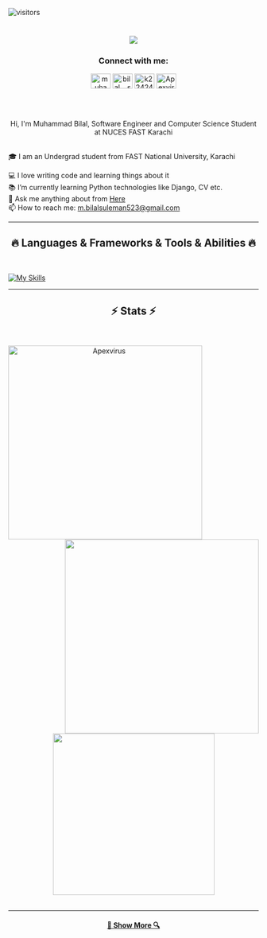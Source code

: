 ![visitors](https://visitor-badge.laobi.icu/badge?page_id=Apexvirus.Apexvirus)

<h1 align="center">
  <a href="https://git.io/typing-svg">
    <img src="https://readme-typing-svg.herokuapp.com/?lines=Hello,+There!+👋;This+is+Bilal;Nice+to+meet+you!!&center=true&size=40">
  </a>
</h1>

<h5 align="center">
<h3 align="center">Connect with me:</h3>
<p align="center">
<a href="https://www.linkedin.com/in/muhammad-bilal-6b9211240" target="blank"><img align="center" src="https://raw.githubusercontent.com/rahuldkjain/github-profile-readme-generator/master/src/images/icons/Social/linked-in-alt.svg" alt="muhammad-bilal-6b9211240" height="30" width="40" /></a>
<a href="https://www.instagram.com/bilal._.suleman/" target="blank"><img align="center" src="https://raw.githubusercontent.com/rahuldkjain/github-profile-readme-generator/master/src/images/icons/Social/instagram.svg" alt="bilal._.suleman" height="30" width="40" /></a>
<a href="https://www.hackerrank.com/k224242?hr_r=1" target="blank"><img align="center" src="https://raw.githubusercontent.com/rahuldkjain/github-profile-readme-generator/master/src/images/icons/Social/hackerrank.svg" alt="k224242" height="30" width="40" /></a>
<a href="https://leetcode.com/Apexvirus/" target="blank"><img align="center" src="https://raw.githubusercontent.com/rahuldkjain/github-profile-readme-generator/master/src/images/icons/Social/leet-code.svg" alt="Apexvirus" height="30" width="40" /></a>
</p>
<br>
<br>
<p align="center">
  Hi, I'm Muhammad Bilal, Software Engineer and Computer Science Student at NUCES FAST Karachi
  <br>
  <br>
  
  🎓 I am an Undergrad student from FAST National University, Karachi
  <br>
  
  💻 I love writing code and learning things about it
  <br>
  📚 I’m currently learning Python technologies like Django, CV etc.
  <br>
  💬 Ask me anything about from <a href="https://github.com/Apexvirus/Apexvirus/issues" title="Issues">Here</a>
  <br>
  📫 How to reach me: <a href="mailto: m.bilalsuleman523@gmail.com">m.bilalsuleman523@gmail.com</a>
</p>

<hr>
<h2 align="center">🔥 Languages & Frameworks & Tools & Abilities 🔥</h2>
<br>
<p align="center">
  
  [![My Skills](https://skillicons.dev/icons?i=react,bootstrap,c,cs,cpp,css,discord,eclipse,firebase,git,github,html,idea,java,js,jquery,linux,materialui,mongodb,mysql,nodejs,php,postman,powershell,py,redux,regex,sass,visualstudio,vscode)](https://github.com/Apexvirus)
</p>

<hr>



<h2 align="center">⚡ Stats ⚡</h2>
<br>
<p align=center>
  <div align=center>
    <a href="https://github.com/denvercoder1/github-readme-streak-stats" title="Go to Source">
      <img align="left" width=390 src="https://github-readme-streak-stats.herokuapp.com/?user=Apexvirus&theme=react&border=61dafb&hide_border=true" alt="Apexvirus" />
    </a>
    <a href="https://github.com/anuraghazra/github-readme-stats" title="Go to Source">
      <img align="right" width=390 src="https://github-readme-stats.vercel.app/api?username=Apexvirus&show_icons=true&theme=react&border_color=61dafb&hide_border=true" />
    </a>
  </div>
  <br><br><br><br><br><br><br><br><br>
  <div align=center>
    <a href="https://github.com/anuraghazra/github-readme-stats">
      <img width=325 align="center" src="https://github-readme-stats.vercel.app/api/top-langs/?username=Apexvirus&hide=c%23,powershell,Mathematica,Ruby,Objective-C,Objective-C%2b%2b,Cuda&title_color=61dafb&text_color=ffffff&icon_color=61dafb&bg_color=20232a&langs_count=8&layout=compact&border_color=61dafb&hide_border=true" />
    </a>
  </div>
  <br>
  <!--<img src="https://activity-graph.herokuapp.com/graph?username=Apexvirus&theme=react-dark&bg_color=20232a&hide_border=true" width="100%"/>-->
</p>

<hr>

<h4 align="center">
  <a href="https://github.com/Apexvirus?tab=repositories" title="Show Repositories">🔎 Show More 🔍</a>
</h4>


<!--
**haris741/haris741** is a ✨ _special_ ✨ repository because its `README.md` (this file) appears on your GitHub profile.

Here are some ideas to get you started:

- 🔭 I’m currently working on ...
- 🌱 I’m currently learning ...
- 👯 I’m looking to collaborate on ...
- 🤔 I’m looking for help with ...
- 💬 Ask me about ...
- 📫 How to reach me: ...
- 😄 Pronouns: ...
- ⚡ Fun fact: ...


Notes: If you want use this readme, firstly star it please. If you can't align your repositories like this, please change your repository desription to shorter than now. Maybe 4 or 5 word will be good.

![Metrics](https://metrics.lecoq.io/haris741?template=classic&base.header=0&base.activity=0&base.community=0&base.repositories=0&base.metadata=0&achievements=1&achievements.threshold=C&achievements.secrets=true&achievements.limit=0&config.timezone=Europe%2FIstanbul)

-->
